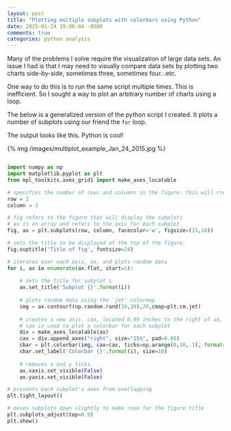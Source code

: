 ```yaml
---
layout: post
title: "Plotting multiple subplots with colorbars using Python"
date: 2015-01-24 19:06:04 -0500
comments: true
categories: python analysis
---
```

Many of the problems I solve require the visualization of large data sets. An issue I had is that I may need to visually compare data sets by plotting two charts side-by-side, sometimes three, sometimes four...etc.

One way to do this is to run the same script multiple times. This is inefficient. So I sought a way to plot an arbitrary number of charts using a loop.

<!-- more -->

The below is a generalized version of the python script I created. It plots a number of subplots using our friend the <code>for</code> loop.

The output looks like this. Python is cool!

{% img /images/multiplot_example_Jan_24_2015.jpg %}

``` python Multiplot https://github.com/romanprzygodzki/data_analysis/blob/master/multiplot.py

import numpy as np
import matplotlib.pyplot as plt
from mpl_toolkits.axes_grid1 import make_axes_locatable

# specifies the number of rows and columns in the figure. this will create (row x column) number of subplots.
row = 2
column = 3

# fig refers to the figure that will display the subplots
# ax is an array and refers to the axis for each subplot
fig, ax = plt.subplots(row, column, facecolor='w', figsize=(15,10))

# sets the title to be displayed at the top of the figure.
fig.suptitle('Title of fig', fontsize=24)

# iterates over each axis, ax, and plots random data
for i, ax in enumerate(ax.flat, start=1):
	
	# sets the title for subplot i
	ax.set_title('Subplot {}'.format(i))
	
	# plots random data using the 'jet' colormap
	img = ax.contourf(np.random.rand(10,10),20,cmap=plt.cm.jet)
	
	# creates a new axis, cax, located 0.05 inches to the right of ax, whose width is 15% of ax
	# cax is used to plot a colorbar for each subplot
	div = make_axes_locatable(ax)
	cax = div.append_axes("right", size="15%", pad=0.05)
	cbar = plt.colorbar(img, cax=cax, ticks=np.arange(0,10,.1), format="%.2g")
	cbar.set_label('Colorbar {}'.format(i), size=10)
	
	# removes x and y ticks
	ax.xaxis.set_visible(False)
	ax.yaxis.set_visible(False)

# prevents each subplot's axes from overlapping
plt.tight_layout()

# moves subplots down slightly to make room for the figure title
plt.subplots_adjust(top=0.9)
plt.show()
```

